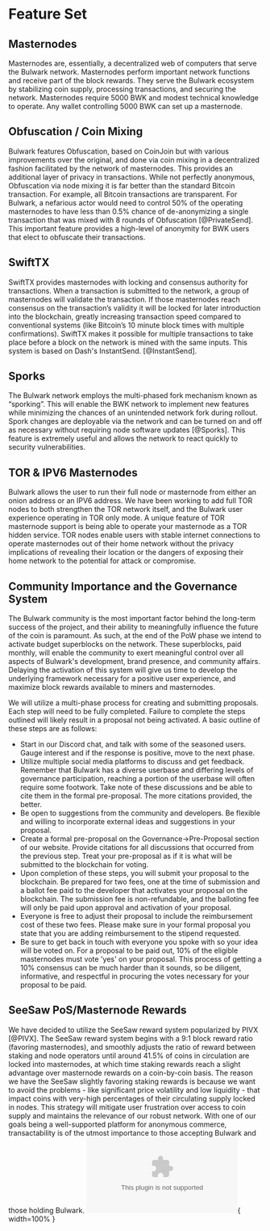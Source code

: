 # Feature Set

## Masternodes

Masternodes are, essentially, a decentralized web of computers that serve the Bulwark network.  Masternodes perform important network functions and receive part of the block rewards.  They serve the Bulwark ecosystem by stabilizing coin supply, processing transactions, and securing the network.  Masternodes require 5000 BWK and modest technical knowledge to operate.  Any wallet controlling 5000 BWK can set up a masternode. 

## Obfuscation / Coin Mixing

Bulwark features Obfuscation, based on CoinJoin but with various improvements over the original, and done via coin mixing in a decentralized fashion facilitated by the network of masternodes. This provides an additional layer of privacy in transactions. While not perfectly anonymous, Obfuscation via node mixing it is far better than the standard Bitcoin transaction. For example, all Bitcoin transactions are transparent. For Bulwark, a nefarious actor would need to control 50% of the operating masternodes to have less than 0.5% chance of de-anonymizing a single transaction that was mixed with 8 rounds of Obfuscation [@PrivateSend].  This important feature provides a high-level of anonymity for BWK users that elect to obfuscate their transactions.

## SwiftTX

SwiftTX provides masternodes with locking and consensus authority for transactions.  When a transaction is submitted to the network, a group of masternodes will validate the transaction.  If those masternodes reach consensus on the transaction’s validity it will be locked for later introduction into the blockchain, greatly increasing transaction speed compared to conventional systems (like Bitcoin’s 10 minute block times with multiple confirmations). SwiftTX makes it possible for multiple transactions to take place before a block on the network is mined with the same inputs.  This system is based on Dash's InstantSend. [@InstantSend]. 

## Sporks

The Bulwark network employs the multi-phased fork mechanism known as “sporking”.  This will enable the BWK network to implement new features while minimizing the chances of an unintended network fork during rollout.  Spork changes are deployable via the network and can be turned on and off as necessary without requiring node software updates [@Sporks].  This feature is extremely useful and allows the network to react quickly to security vulnerabilities. 

## TOR & IPV6 Masternodes

Bulwark allows the user to run their full node or masternode from either an onion address or an IPV6 address.  We have been working to add full TOR nodes to both strengthen the TOR network itself, and the Bulwark user experience operating in TOR only mode.  A unique feature of TOR masternode support is being able to operate your masternode as a TOR hidden service.  TOR nodes  enable users with stable internet connections to operate masternodes out of their home network without the privacy implications of revealing their location or the dangers of exposing their home network to the potential for attack or compromise.

## Community Importance and the Governance System

The Bulwark community is the most important factor behind the long-term success of the project, and their ability to meaningfully influence the future of the coin is paramount.  As such, at the end of the PoW phase we intend to activate budget superblocks on the network.  These superblocks, paid monthly, will enable the community to exert meaningful control over all aspects of Bulwark's development, brand presence, and community affairs.  Delaying the activation of this system will give us time to develop the underlying framework necessary for a positive user experience, and maximize block rewards available to miners and masternodes.  

We will utilize a multi-phase process for creating and submitting proposals.  Each step will need to be fully completed.  Failure to complete the steps outlined will likely result in a proposal not being activated.  A basic outline of these steps are as follows:

- Start in our Discord chat, and talk with some of the seasoned users. Gauge interest and if the response is positive, move to the next phase.
- Utilize multiple social media platforms to discuss and get feedback.  Remember that Bulwark has a diverse userbase and differing levels of governance participation, reaching a portion of the userbase will often require some footwork.  Take note of these discussions and be able to cite them in the formal pre-proposal.  The more citations provided, the better.
- Be open to suggestions from the community and developers.  Be flexible and willing to incorporate external ideas and suggestions in your proposal.
- Create a formal pre-proposal on the Governance->Pre-Proposal section of our website.  Provide citations for all discussions that occurred from the previous step.  Treat your pre-proposal as if it is what will be submitted to the blockchain for voting.
- Upon completion of these steps, you will submit your proposal to the blockchain.  Be prepared for two fees, one at the time of submission and a ballot fee paid to the developer that activates your proposal on the blockchain.  The submission fee is non-refundable, and the balloting fee will only be paid upon approval and activation of your proposal.
- Everyone is free to adjust their proposal to include the reimbursement cost of these two fees.  Please make sure in your formal proposal you state that you are adding reimbursement to the stipend requested.
- Be sure to get back in touch with everyone you spoke with so your idea will be voted on.  For a proposal to be paid out, 10% of the eligible masternodes must vote 'yes' on your proposal.  This process of getting a 10% consensus can be much harder than it sounds, so be diligent, informative, and respectful in procuring the votes necessary for your proposal to be paid.

## SeeSaw PoS/Masternode Rewards 
We have decided to utilize the SeeSaw reward system popularized by PIVX [@PIVX].  The SeeSaw reward system begins with a 9:1 block reward ratio (favoring masternodes), and smoothly adjusts the ratio of reward between staking and node operators until around 41.5% of coins in circulation are locked into masternodes, at which time staking rewards reach a slight advantage over masternode rewards on a coin-by-coin basis.  The reason we have the SeeSaw slightly favoring staking rewards is because we want to avoid the problems - like significant price volatility and low liquidity - that impact coins with very-high percentages of their circulating supply locked in nodes.  This strategy will mitigate user frustration over access to coin supply and maintains the relevance of our robust network. With one of our goals being a well-supported platform for anonymous commerce, transactability is of the utmost importance to those accepting Bulwark and those holding Bulwark.
![Figure 3. SeeSaw rewards \label{ref_c_figure}](source/figures/fig3.eps){ width=100% }

